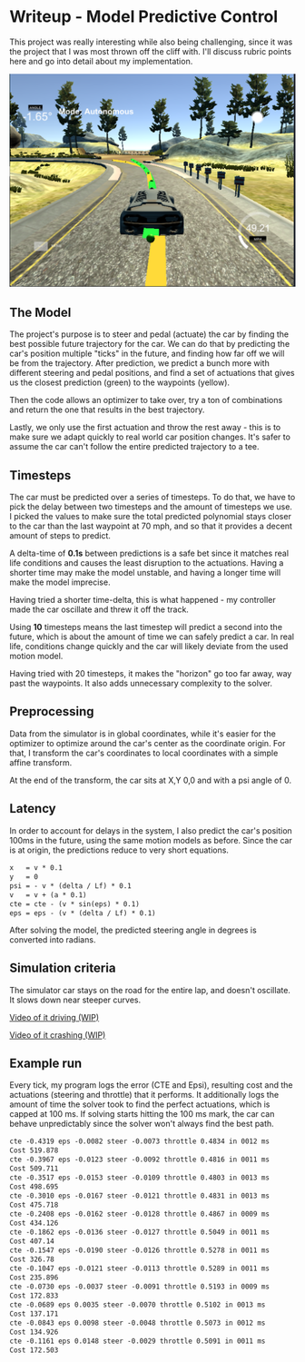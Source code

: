 # Writeup - Model Predictive Control

This project was really interesting while also being challenging, since it was the project
that I was most thrown off the cliff with. I'll discuss rubric points here and go into
detail about my implementation.

![lol](writeup/generic1.png)

## The Model

The project's purpose is to steer and pedal (actuate) the car by finding the best possible
future trajectory for the car. We can do that by predicting the car's position multiple
"ticks" in the future, and finding how far off we will be from the trajectory. After prediction,
we predict a bunch more with different steering and pedal positions, and find a set of
actuations that gives us the closest prediction (green) to the waypoints (yellow).

Then the code allows an optimizer to take over, try a ton of combinations and return the one
that results in the best trajectory.

Lastly, we only use the first actuation and throw the rest away - this is to make sure we adapt
quickly to real world car position changes. It's safer to assume the car can't follow the entire
predicted trajectory to a tee.

## Timesteps

The car must be predicted over a series of timesteps. To do that, we have to pick the delay between
two timesteps and the amount of timesteps we use. I picked the values to make sure the total
predicted polynomial stays closer to the car than the last waypoint at 70 mph, and so that it provides
a decent amount of steps to predict.

A delta-time of **0.1s** between predictions is a safe bet since it matches real life conditions and causes
the least disruption to the actuations. Having a shorter time may make the model unstable, and having
a longer time will make the model imprecise.

Having tried a shorter time-delta, this is what happened - my controller made the car oscillate and
threw it off the track.

Using **10** timesteps means the last timestep will predict a second into the future, which is about the
amount of time we can safely predict a car. In real life, conditions change quickly and the car will
likely deviate from the used motion model.

Having tried with 20 timesteps, it makes the "horizon" go too far away, way past the waypoints. It also
adds unnecessary complexity to the solver.

## Preprocessing

Data from the simulator is in global coordinates, while it's easier for the optimizer to optimize around
the car's center as the coordinate origin. For that, I transform the car's coordinates to local coordinates
with a simple affine transform.

At the end of the transform, the car sits at X,Y 0,0 and with a psi angle of 0.

## Latency

In order to account for delays in the system, I also predict the car's position 100ms in the future,
using the same motion models as before. Since the car is at origin, the predictions reduce to very
short equations.

    x   = v * 0.1
    y   = 0
    psi = - v * (delta / Lf) * 0.1
    v   = v + (a * 0.1)
    cte = cte - (v * sin(eps) * 0.1)
    eps = eps - (v * (delta / Lf) * 0.1)

After solving the model, the predicted steering angle in degrees is converted into radians.

## Simulation criteria

The simulator car stays on the road for the entire lap, and doesn't oscillate. It slows down near
steeper curves.

[Video of it driving (WIP)]()

[Video of it crashing (WIP)]()

## Example run

Every tick, my program logs the error (CTE and Epsi), resulting cost and the actuations (steering
and throttle) that it performs. It additionally logs the amount of time the solver took to find
the perfect actuations, which is capped at 100 ms. If solving starts hitting the 100 ms mark, the
car can behave unpredictably since the solver won't always find the best path.

    cte -0.4319 eps -0.0082 steer -0.0073 throttle 0.4834 in 0012 ms
    Cost 519.878
    cte -0.3967 eps -0.0123 steer -0.0092 throttle 0.4816 in 0011 ms
    Cost 509.711
    cte -0.3517 eps -0.0153 steer -0.0109 throttle 0.4803 in 0013 ms
    Cost 498.695
    cte -0.3010 eps -0.0167 steer -0.0121 throttle 0.4831 in 0013 ms
    Cost 475.718
    cte -0.2408 eps -0.0162 steer -0.0128 throttle 0.4867 in 0009 ms
    Cost 434.126
    cte -0.1862 eps -0.0136 steer -0.0127 throttle 0.5049 in 0011 ms
    Cost 407.14
    cte -0.1547 eps -0.0190 steer -0.0126 throttle 0.5278 in 0011 ms
    Cost 326.78
    cte -0.1047 eps -0.0121 steer -0.0113 throttle 0.5289 in 0011 ms
    Cost 235.896
    cte -0.0730 eps -0.0037 steer -0.0091 throttle 0.5193 in 0009 ms
    Cost 172.833
    cte -0.0689 eps 0.0035 steer -0.0070 throttle 0.5102 in 0013 ms
    Cost 137.171
    cte -0.0843 eps 0.0098 steer -0.0048 throttle 0.5073 in 0012 ms
    Cost 134.926
    cte -0.1161 eps 0.0148 steer -0.0029 throttle 0.5091 in 0011 ms
    Cost 172.503